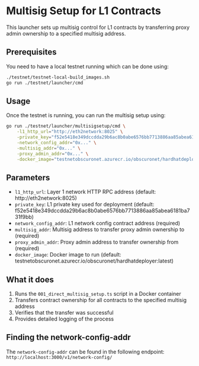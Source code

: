 # Multisig Setup for L1 Contracts

This launcher sets up multisig control for L1 contracts by transferring proxy admin ownership to a specified multisig address.

## Prerequisites

You need to have a local testnet running which can be done using:

```bash
./testnet/testnet-local-build_images.sh                                         
go run ./testnet/launcher/cmd
```

## Usage

Once the testnet is running, you can run the multisig setup using:

```bash
go run ./testnet/launcher/multisigsetup/cmd \
    -l1_http_url="http://eth2network:8025" \
    -private_key="f52e5418e349dccdda29b6ac8b0abe6576bb7713886aa85abea6181ba731f9bb" \
    -network_config_addr="0x..." \
    -multisig_addr="0x..." \
    -proxy_admin_addr="0x..." \
    -docker_image="testnetobscuronet.azurecr.io/obscuronet/hardhatdeployer:latest"
```

## Parameters

- `l1_http_url`: Layer 1 network HTTP RPC address (default: http://eth2network:8025)
- `private_key`: L1 private key used for deployment (default: f52e5418e349dccdda29b6ac8b0abe6576bb7713886aa85abea6181ba731f9bb)
- `network_config_addr`: L1 network config contract address (required)
- `multisig_addr`: Multisig address to transfer proxy admin ownership to (required)
- `proxy_admin_addr`: Proxy admin address to transfer ownership from (required)
- `docker_image`: Docker image to run (default: testnetobscuronet.azurecr.io/obscuronet/hardhatdeployer:latest)

## What it does

1. Runs the `001_direct_multisig_setup.ts` script in a Docker container
2. Transfers contract ownership for all contracts to the specified multisig address
3. Verifies that the transfer was successful
4. Provides detailed logging of the process

## Finding the network-config-addr

The `network-config-addr` can be found in the following endpoint: `http://localhost:3000/v1/network-config/`
